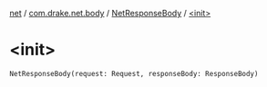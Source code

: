 [net](../../index.md) / [com.drake.net.body](../index.md) / [NetResponseBody](index.md) / [&lt;init&gt;](./-init-.md)

# &lt;init&gt;

`NetResponseBody(request: Request, responseBody: ResponseBody)`